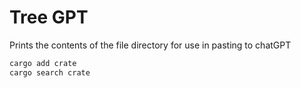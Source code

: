 # Tree GPT

Prints the contents of the file directory for use in pasting to chatGPT

```bash
cargo add crate
cargo search crate
```
